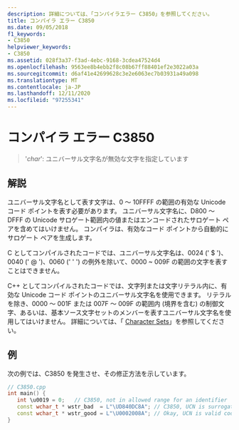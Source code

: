 ```yaml
---
description: 詳細については、「コンパイラエラー C3850」を参照してください。
title: コンパイラ エラー C3850
ms.date: 09/05/2018
f1_keywords:
- C3850
helpviewer_keywords:
- C3850
ms.assetid: 028f3a37-f3ad-4ebc-9168-3cdea47524d4
ms.openlocfilehash: 9563ee8b4ebb2f8c08b67ff88401ef2e3022a03a
ms.sourcegitcommit: d6af41e42699628c3e2e6063ec7b03931a49a098
ms.translationtype: MT
ms.contentlocale: ja-JP
ms.lasthandoff: 12/11/2020
ms.locfileid: "97255341"
---
```

# <a name="compiler-error-c3850"></a>コンパイラ エラー C3850

> '*char*': ユニバーサル文字名が無効な文字を指定しています

## <a name="remarks"></a>解説

ユニバーサル文字名として表す文字は、0 ～ 10FFFF の範囲の有効な Unicode コード ポイントを表す必要があります。 ユニバーサル文字名に、D800 ～ DFFF の Unicode サロゲート範囲内の値またはエンコードされたサロゲート ペアを含めてはいけません。 コンパイラは、有効なコード ポイントから自動的にサロゲート ペアを生成します。

C としてコンパイルされたコードでは、ユニバーサル文字名は、0024 (' $ ')、0040 (' \@ ')、0060 (' ' ') の例外を除いて、0000 ~ 009F の範囲の文字を表すことはできません。

C++ としてコンパイルされたコードでは、文字列または文字リテラル内に、有効な Unicode コード ポイントのユニバーサル文字名を使用できます。 リテラルを除き、0000 ～ 001F または 007F ～ 009F の範囲内 (境界を含む) の制御文字、あるいは、基本ソース文字セットのメンバーを表すユニバーサル文字名を使用してはいけません。  詳細については、「 [Character Sets](../../cpp/character-sets.md)」を参照してください。

## <a name="example"></a>例

次の例では、C3850 を発生させ、その修正方法を示しています。

```cpp
// C3850.cpp
int main() {
   int \u0019 = 0;   // C3850, not in allowed range for an identifier
   const wchar_t * wstr_bad  = L"\UD840DC8A"; // C3850, UCN is surrogate pair
   const wchar_t * wstr_good = L"\U0002008A"; // Okay, UCN is valid code point
}
```
